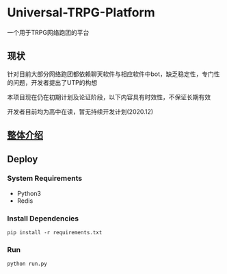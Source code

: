 # Universal-TRPG-Platform
一个用于TRPG网络跑团的平台

## 现状

针对目前大部分网络跑团都依赖聊天软件与相应软件中bot，缺乏稳定性，专门性的问题，开发者提出了UTP的构想

本项目现在仍在初期计划及论证阶段，以下内容具有时效性，不保证长期有效 

开发者目前均为高中在读，暂无持续开发计划(2020.12) 

## [整体介绍](https://github.com/TC-Development/Universal-TRPG-Platform/blob/main/docs/overall.md)

## Deploy

### System Requirements

- Python3
- Redis

### Install Dependencies

```pip install -r requirements.txt```

### Run

```python run.py```

